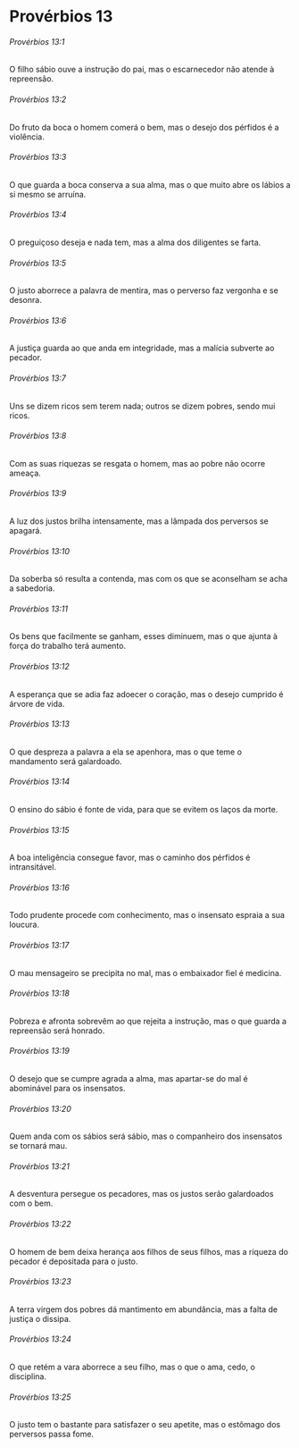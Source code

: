 # Provérbios 13

###### Provérbios 13:1

O filho sábio ouve a instrução do pai, mas o escarnecedor não atende à repreensão.

###### Provérbios 13:2

Do fruto da boca o homem comerá o bem, mas o desejo dos pérfidos é a violência.

###### Provérbios 13:3

O que guarda a boca conserva a sua alma, mas o que muito abre os lábios a si mesmo se arruína.

###### Provérbios 13:4

O preguiçoso deseja e nada tem, mas a alma dos diligentes se farta.

###### Provérbios 13:5

O justo aborrece a palavra de mentira, mas o perverso faz vergonha e se desonra.

###### Provérbios 13:6

A justiça guarda ao que anda em integridade, mas a malícia subverte ao pecador.

###### Provérbios 13:7

Uns se dizem ricos sem terem nada; outros se dizem pobres, sendo mui ricos.

###### Provérbios 13:8

Com as suas riquezas se resgata o homem, mas ao pobre não ocorre ameaça.

###### Provérbios 13:9

A luz dos justos brilha intensamente, mas a lâmpada dos perversos se apagará.

###### Provérbios 13:10

Da soberba só resulta a contenda, mas com os que se aconselham se acha a sabedoria.

###### Provérbios 13:11

Os bens que facilmente se ganham, esses diminuem, mas o que ajunta à força do trabalho terá aumento.

###### Provérbios 13:12

A esperança que se adia faz adoecer o coração, mas o desejo cumprido é árvore de vida.

###### Provérbios 13:13

O que despreza a palavra a ela se apenhora, mas o que teme o mandamento será galardoado.

###### Provérbios 13:14

O ensino do sábio é fonte de vida, para que se evitem os laços da morte.

###### Provérbios 13:15

A boa inteligência consegue favor, mas o caminho dos pérfidos é intransitável.

###### Provérbios 13:16

Todo prudente procede com conhecimento, mas o insensato espraia a sua loucura.

###### Provérbios 13:17

O mau mensageiro se precipita no mal, mas o embaixador fiel é medicina.

###### Provérbios 13:18

Pobreza e afronta sobrevêm ao que rejeita a instrução, mas o que guarda a repreensão será honrado.

###### Provérbios 13:19

O desejo que se cumpre agrada a alma, mas apartar-se do mal é abominável para os insensatos.

###### Provérbios 13:20

Quem anda com os sábios será sábio, mas o companheiro dos insensatos se tornará mau.

###### Provérbios 13:21

A desventura persegue os pecadores, mas os justos serão galardoados com o bem.

###### Provérbios 13:22

O homem de bem deixa herança aos filhos de seus filhos, mas a riqueza do pecador é depositada para o justo.

###### Provérbios 13:23

A terra virgem dos pobres dá mantimento em abundância, mas a falta de justiça o dissipa.

###### Provérbios 13:24

O que retém a vara aborrece a seu filho, mas o que o ama, cedo, o disciplina.

###### Provérbios 13:25

O justo tem o bastante para satisfazer o seu apetite, mas o estômago dos perversos passa fome.

